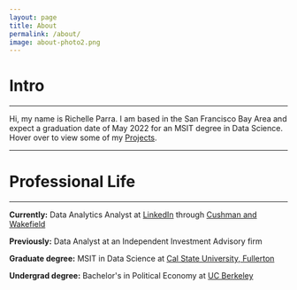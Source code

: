 ```yaml
---
layout: page
title: About
permalink: /about/
image: about-photo2.png
---
```

<h1>Intro</h1>
<hr>
Hi, my name is Richelle Parra. I am based in the San Francisco Bay Area and expect a graduation date of May 2022 for an MSIT degree in Data Science. Hover over to view some of my <a href="https://rparra09.github.io/projects/">Projects</a>.
<hr>
<h1>Professional Life</h1>
<hr>
<p><b>Currently:</b> Data Analytics Analyst at <a href="https://www.linkedin.com">LinkedIn</a> through <a href="https://www.linkedin.com/company/cushman-&-wakefield/">Cushman and Wakefield</a></p>

<p><b>Previously:</b> Data Analyst at an Independent Investment Advisory firm</p>

<p><b>Graduate degree:</b> MSIT in Data Science at <a href="https://business.fullerton.edu/Programs/Graduate">Cal State University, Fullerton</a></p>

<p><b>Undergrad degree:</b> Bachelor's in Political Economy at <a href="https://www.berkeley.edu">UC Berkeley</a></p>

